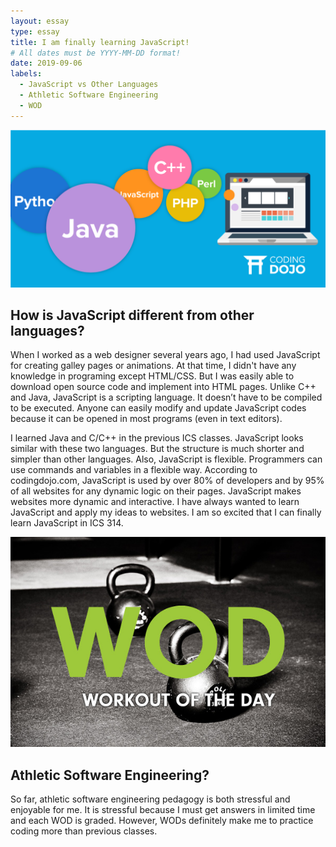 ```yaml
---
layout: essay
type: essay
title: I am finally learning JavaScript!
# All dates must be YYYY-MM-DD format!
date: 2019-09-06
labels:
  - JavaScript vs Other Languages
  - Athletic Software Engineering
  - WOD
---
```


<img class="ui image" src="../images/essay_languages.png">

## How is JavaScript different from other languages?

When I worked as a web designer several years ago, I had used JavaScript for creating galley pages or animations. At that time, I didn't have any knowledge in programing except HTML/CSS. But I was easily able to download open source code and implement into HTML pages. Unlike C++ and Java, JavaScript is a scripting language. It doesn’t have to be compiled to be executed. Anyone can easily modify and update JavaScript codes because it can be opened in most programs (even in text editors). 


I learned Java and C/C++ in the previous ICS classes. JavaScript looks similar with these two languages. But the structure is much shorter and simpler than other languages. Also, JavaScript is flexible.  Programmers can use commands and variables in a flexible way. According to codingdojo.com, JavaScript is used by over 80% of developers and by 95% of all websites for any dynamic logic on their pages. JavaScript makes websites more dynamic and interactive. I have always wanted to learn JavaScript and apply my ideas to websites. I am so excited that I can finally learn JavaScript in ICS 314. 



<img class="ui image" src="../images/wod.jpg" width="700px">

## Athletic Software Engineering?

So far, athletic software engineering pedagogy is both stressful and enjoyable for me. It is stressful because I must get answers in limited time and each WOD is graded. However, WODs definitely make me to practice coding more than previous classes.



